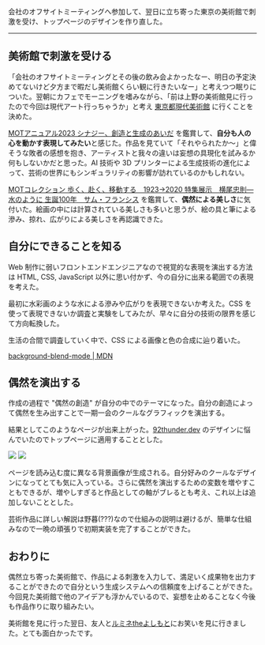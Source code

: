 会社のオフサイトミーティングへ参加して、翌日に立ち寄った東京の美術館で刺激を受け、トップページのデザインを作り直した。

--- 

## 美術館で刺激を受ける

「会社のオフサイトミーティングとその後の飲み会よかったなー、明日の予定決めてないけど夕方まで暇だし美術館くらい観に行きたいなー」と考えつつ眠りについた。翌朝にカフェでモーニングを嗜みながら、「前は上野の美術館見に行ったので今回は現代アート行っちゃうか」と考え [東京都現代美術館](https://www.mot-art-museum.jp/) に行くことを決めた。

[MOTアニュアル2023 シナジー、創造と生成のあいだ](https://www.mot-art-museum.jp/exhibitions/mot-annual-2023/) を鑑賞して、**自分も人の心を動かす表現してみたい**と感じた。作品を見ていて「それやられたか〜」と偉そうな敗者の感想を抱き、アーティストと我々の違いは妄想の具現化を試みるか何もしないかだと思った。AI 技術や 3D プリンターによる生成技術の進化によって、芸術の世界にもシンギュラリティの影響が訪れているのかもしれない。

[MOTコレクション 歩く、赴く、移動する　1923→2020 特集展示　横尾忠則―水のように 生誕100年　サム・フランシス](https://www.mot-art-museum.jp/exhibitions/mot-collection-231202/) を鑑賞して、**偶然による美しさ**に気付いた。絵画の中には計算されている美しさも多いと思うが、絵の具と筆による滲み、掠れ、広がりによる美しさを再認識できた。

## 自分にできることを知る

Web 制作に弱いフロントエンドエンジニアなので視覚的な表現を演出する方法は HTML, CSS, JavaScript 以外に思い付かず、今の自分に出来る範囲での表現を考えた。

最初に水彩画のような水による滲みや広がりを表現できないか考えた。CSS を使って表現できないか調査と実験をしてみたが、早々に自分の技術の限界を感じて方向転換した。

生活の合間で調査していく中で、CSS による画像と色の合成に辿り着いた。

[background-blend-mode | MDN](https://developer.mozilla.org/en-US/docs/Web/CSS/background-blend-mode)

## 偶然を演出する

作成の過程で "偶然の創造" が自分の中でのテーマになった。自分の創造によって偶然を生み出すことで一期一会のクールなグラフィックを演出する。

結果としてこのようなページが出来上がった。[92thunder.dev](https://92thunder.dev/) のデザインに悩んでいたのでトップページに適用することとした。

![](/posts/2024-02-11/screenshot_web.png)
![](/posts/2024-02-11/screenshot_mobile.png)

ページを読み込む度に異なる背景画像が生成される。自分好みのクールなデザインになってとても気に入っている。さらに偶然を演出するための変数を増やすこともできるが、増やしすぎると作品としての軸がブレるとも考え、これ以上は追加しないこととした。

芸術作品に詳しい解説は野暮(???)なので仕組みの説明は避けるが、簡単な仕組みなので一晩の頑張りで初期実装を完了することができた。

## おわりに

偶然立ち寄った美術館で、作品による刺激を入力して、満足いく成果物を出力することができたので自分という生成システムへの信頼度を上げることができた。今回見た美術館で他のアイデアも浮かんでいるので、妄想を止めることなく今後も作品作りに取り組みたい。

美術館を見に行った翌日、友人と[ルミネtheよしもと](https://lumine.yoshimoto.co.jp/)にお笑いを見に行きました。とても面白かったです。
